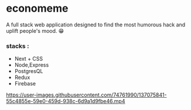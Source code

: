 # economeme
A full stack web application designed to find the most humorous hack and uplift people's mood. 😁

### stacks : 
- Next + CSS
- Node,Express
- PostgresQL
- Redux
- Firebase


https://user-images.githubusercontent.com/74761990/137075841-55c4855e-59e0-459d-938c-6d9a1d9fbe46.mp4

